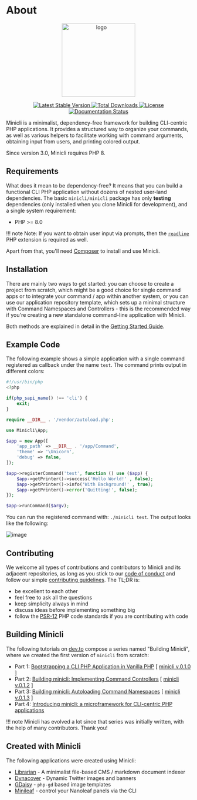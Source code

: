 # About
<p align="center">
<img src="https://minicli.dev/images/minicli_logo_term_pink.png" align="center" alt="logo" title="Minicli logo" alt="Minicli Logo" width="200">
</p>

<p align="center">
    <a href="//packagist.org/packages/minicli/minicli">
        <img src="https://poser.pugx.org/minicli/minicli/v" alt="Latest Stable Version" title="Latest Stable Version">
    </a>
    <a href="//packagist.org/packages/minicli/minicli">
        <img src="https://poser.pugx.org/minicli/minicli/downloads" alt="Total Downloads" title="Total Downloads">
    </a>
    <a href="//packagist.org/packages/minicli/minicli">
        <img src="https://poser.pugx.org/minicli/minicli/license" alt="License" title="License">
    </a>
    <a href="https://docs.minicli.dev/en/latest/?badge=latest">
        <img src="https://readthedocs.org/projects/minicliphp/badge/?version=latest" alt="Documentation Status" title="Documentation Status">
    </a>
</p>

Minicli is a minimalist, dependency-free framework for building CLI-centric PHP applications. It provides a structured way to organize your commands, as well as various helpers to facilitate working with command arguments, obtaining input from users, and printing colored output.

Since version 3.0, Minicli requires PHP 8.

## Requirements

What does it mean to be dependency-free? It means that you can build a functional CLI PHP application without dozens of nested user-land dependencies. The basic `minicli/minicli` package has only **testing** dependencies (only installed when you clone Minicli for development), and a single system requirement:

- PHP >= 8.0

!!! note
    Note: If you want to obtain user input via prompts, then the [`readline`](https://www.php.net/manual/en/function.readline.php) PHP extension is required as well.


Apart from that, you'll need [Composer](https://getcomposer.org/) to install and use Minicli.

## Installation

There are mainly two ways to get started: you can choose to create a project from scratch, which might be a good choice for single command apps or to integrate your command / app within another system, or you can use our application repository template, which sets up a minimal structure with Command Namespaces and Controllers - this is the recommended way if you're creating a new standalone command-line application with Minicli.

Both methods are explained in detail in the [Getting Started Guide](/getting_started).

## Example Code

The following example shows a simple application with a single command registered as callback under the name `test`. The command prints output in different colors:

```php
#!/usr/bin/php
<?php

if(php_sapi_name() !== 'cli') {
    exit;
}

require __DIR__ . '/vendor/autoload.php';

use Minicli\App;

$app = new App([
    'app_path' => __DIR__ . '/app/Command',
    'theme' => '\Unicorn', 
    'debug' => false,
]);

$app->registerCommand('test', function () use ($app) {
    $app->getPrinter()->success('Hello World!' , false);
    $app->getPrinter()->info('With Background!' , true);
    $app->getPrinter()->error('Quitting!', false);
});

$app->runCommand($argv);
```

You can run the registered command with: `./minicli test`. The output looks like the following:

![image](./images/output_index.png "Image of a terminal with the output of the code above.")

## Contributing

We welcome all types of contributions and contributors to Minicli and its adjacent repositories, as long as you stick to our [code of conduct](https://github.com/minicli/minicli/blob/main/CODE_OF_CONDUCT.md) and follow our simple [contributing guidelines](https://github.com/minicli/minicli/blob/main/CONTRIBUTING.md). The TL;DR is:

- be excellent to each other
- feel free to ask all the questions
- keep simplicity always in mind
- discuss ideas before implementing something big
- follow the [PSR-12](https://www.php-fig.org/psr/psr-12/) PHP code standards if you are contributing with code

## Building Minicli

The following tutorials on [dev.to](https://dev.to/erikaheidi) compose a series named "Building Minicli", where we created the first version of `minicli` from scratch:

 - Part 1: [Bootstrapping a CLI PHP Application in Vanilla PHP](https://dev.to/erikaheidi/bootstrapping-a-cli-php-application-in-vanilla-php-4ee) [ [minicli v.0.1.0](https://github.com/erikaheidi/minicli/tree/0.1.0) ]
 - Part 2: [Building minicli: Implementing Command Controllers](https://dev.to/erikaheidi/php-in-the-command-line-implementing-command-controllers-13lh) [ [minicli v.0.1.2](https://github.com/erikaheidi/minicli/tree/0.1.2) ]
 - Part 3: [Building minicli: Autoloading Command Namespaces](https://dev.to/erikaheidi/building-minicli-autoloading-command-namespaces-3ljm) [ [minicli v.0.1.3](https://github.com/erikaheidi/minicli/tree/0.1.3) ]
 - Part 4: [Introducing minicli: a microframework for CLI-centric PHP applications](https://dev.to/erikaheidi/introducing-minicli-a-microframework-for-cli-centric-php-applications-44ik)

!!! note
    Minicli has evolved a lot since that series was initially written, with the help of many contributors. Thank you!

## Created with Minicli

The following applications were created using Minicli:

- [Librarian](https://github.com/librarianphp/librarian) - A minimalist file-based CMS / markdown document indexer
- [Dynacover](https://github.com/erikaheidi/dynacover) - Dynamic Twitter images and banners
- [GDaisy](https://github.com/erikaheidi/gdaisy) - `php-gd` based image templates
- [Minileaf](https://github.com/erikaheidi/minileaf) - control your Nanoleaf panels via the CLI
